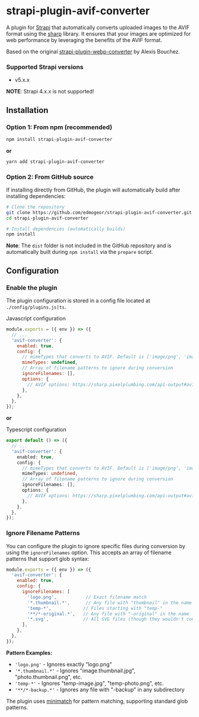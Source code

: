 # strapi-plugin-avif-converter

A plugin for [Strapi](https://github.com/strapi/strapi) that automatically converts uploaded images to the AVIF format using the [sharp](https://sharp.pixelplumbing.com/api-output#avif) library. It ensures that your images are optimized for web performance by leveraging the benefits of the AVIF format.

Based on the original [strapi-plugin-webp-converter](https://github.com/alexisbouchez/strapi-plugin-webp-converter) by Alexis Bouchez.

### Supported Strapi versions

- v5.x.x

**NOTE**: Strapi 4.x.x is not supported!

## Installation

### Option 1: From npm (recommended)
```sh
npm install strapi-plugin-avif-converter
```

**or**

```sh
yarn add strapi-plugin-avif-converter
```

### Option 2: From GitHub source
If installing directly from GitHub, the plugin will automatically build after installing dependencies:

```sh
# Clone the repository
git clone https://github.com/edmogeor/strapi-plugin-avif-converter.git
cd strapi-plugin-avif-converter

# Install dependencies (automatically builds)
npm install
```

**Note**: The `dist` folder is not included in the GitHub repository and is automatically built during `npm install` via the `prepare` script.

## Configuration

### Enable the plugin

The plugin configuration is stored in a config file located at `./config/plugins.js|ts`.

Javascript configuration

```javascript
module.exports = ({ env }) => ({
  // ...
  'avif-converter': {
    enabled: true,
    config: {
      // mimeTypes that converts to AVIF. Default is ['image/png', 'image/jpeg', 'image/jpg']
      mimeTypes: undefined,
      // Array of filename patterns to ignore during conversion
      ignoreFilenames: [],
      options: {
        // AVIF options: https://sharp.pixelplumbing.com/api-output#avif
      },
    },
  },
});
```

**or**

Typescript configuration
```typescript
export default () => ({
  // ...
  'avif-converter': {
    enabled: true,
    config: {
      // mimeTypes that converts to AVIF. Default is ['image/png', 'image/jpeg', 'image/jpg']
      mimeTypes: undefined,
      // Array of filename patterns to ignore during conversion
      ignoreFilenames: [],
      options: {
        // AVIF options: https://sharp.pixelplumbing.com/api-output#avif
      },
    },
  },
});
```

### Ignore Filename Patterns

You can configure the plugin to ignore specific files during conversion by using the `ignoreFilenames` option. This accepts an array of filename patterns that support glob syntax:

```javascript
module.exports = ({ env }) => ({
  'avif-converter': {
    enabled: true,
    config: {
      ignoreFilenames: [
        'logo.png',           // Exact filename match
        '*.thumbnail.*',      // Any file with "thumbnail" in the name
        'temp-*',            // Files starting with "temp-"
        '**/*-original.*',   // Any file with "-original" in the name
        '*.svg',             // All SVG files (though they wouldn't convert anyway)
      ],
    },
  },
});
```

**Pattern Examples:**
- `'logo.png'` - Ignores exactly "logo.png"
- `'*.thumbnail.*'` - Ignores "image.thumbnail.jpg", "photo.thumbnail.png", etc.
- `'temp-*'` - Ignores "temp-image.jpg", "temp-photo.png", etc.
- `'**/*-backup.*'` - Ignores any file with "-backup" in any subdirectory

The plugin uses [minimatch](https://github.com/isaacs/minimatch) for pattern matching, supporting standard glob patterns.
